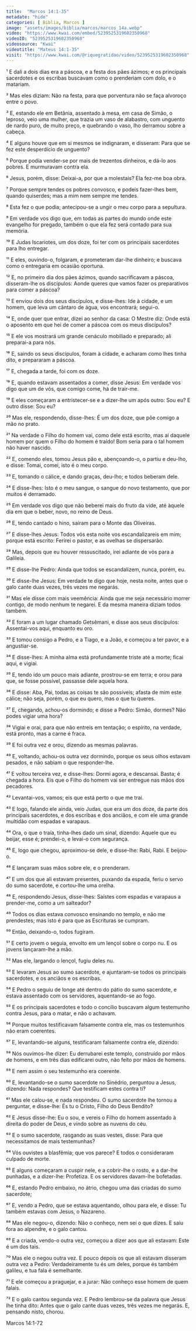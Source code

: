 ```yaml
---
title:  "Marcos 14:1-35"
metadate: "hide"
categories: [ Biblia, Marcos ]
image: "assets/images/biblia/marcos/marcos_14a.webp"
video: "https://www.kwai.com/embed/5239525319602350968"
videoID: "5239525319602350968"
videosource: "Kwai"
videotitle: "Mateus 14:1-35"
visit: "https://www.kwai.com/@riquegratidao/video/5239525319602350968"
---
```

¹ E dali a dois dias era a páscoa, e a festa dos pães ázimos; e os principais sacerdotes e os escribas buscavam como o prenderiam com dolo, e o matariam.

² Mas eles diziam: Não na festa, para que porventura não se faça alvoroço entre o povo.

³ E, estando ele em Betânia, assentado à mesa, em casa de Simão, o leproso, veio uma mulher, que trazia um vaso de alabastro, com unguento de nardo puro, de muito preço, e quebrando o vaso, lho derramou sobre a cabeça.

⁴ E alguns houve que em si mesmos se indignaram, e disseram: Para que se fez este desperdício de unguento?

⁵ Porque podia vender-se por mais de trezentos dinheiros, e dá-lo aos pobres. E murmuravam contra ela.

⁶ Jesus, porém, disse: Deixai-a, por que a molestais? Ela fez-me boa obra.

⁷ Porque sempre tendes os pobres convosco, e podeis fazer-lhes bem, quando quiserdes; mas a mim nem sempre me tendes.

⁸ Esta fez o que podia; antecipou-se a ungir o meu corpo para a sepultura.

⁹ Em verdade vos digo que, em todas as partes do mundo onde este evangelho for pregado, também o que ela fez será contado para sua memória.

¹⁰ E Judas Iscariotes, um dos doze, foi ter com os principais sacerdotes para lho entregar.

¹¹ E eles, ouvindo-o, folgaram, e prometeram dar-lhe dinheiro; e buscava como o entregaria em ocasião oportuna.

¹² E, no primeiro dia dos pães ázimos, quando sacrificavam a páscoa, disseram-lhe os discípulos: Aonde queres que vamos fazer os preparativos para comer a páscoa?

¹³ E enviou dois dos seus discípulos, e disse-lhes: Ide à cidade, e um homem, que leva um cântaro de água, vos encontrará; segui-o.

¹⁴ E, onde quer que entrar, dizei ao senhor da casa: O Mestre diz: Onde está o aposento em que hei de comer a páscoa com os meus discípulos?

¹⁵ E ele vos mostrará um grande cenáculo mobiliado e preparado; ali preparai-a para nós.

¹⁶ E, saindo os seus discípulos, foram à cidade, e acharam como lhes tinha dito, e prepararam a páscoa.

¹⁷ E, chegada a tarde, foi com os doze.

¹⁸ E, quando estavam assentados a comer, disse Jesus: Em verdade vos digo que um de vós, que comigo come, há de trair-me.

¹⁹ E eles começaram a entristecer-se e a dizer-lhe um após outro: Sou eu? E outro disse: Sou eu?

²⁰ Mas ele, respondendo, disse-lhes: É um dos doze, que põe comigo a mão no prato.

²¹ Na verdade o Filho do homem vai, como dele está escrito, mas ai daquele homem por quem o Filho do homem é traído! Bom seria para o tal homem não haver nascido.

²² E, comendo eles, tomou Jesus pão e, abençoando-o, o partiu e deu-lho, e disse: Tomai, comei, isto é o meu corpo.

²³ E, tomando o cálice, e dando graças, deu-lho; e todos beberam dele.

²⁴ E disse-lhes: Isto é o meu sangue, o sangue do novo testamento, que por muitos é derramado.

²⁵ Em verdade vos digo que não beberei mais do fruto da vide, até àquele dia em que o beber, novo, no reino de Deus.

²⁶ E, tendo cantado o hino, saíram para o Monte das Oliveiras.

²⁷ E disse-lhes Jesus: Todos vós esta noite vos escandalizareis em mim; porque está escrito: Ferirei o pastor, e as ovelhas se dispersarão.

²⁸ Mas, depois que eu houver ressuscitado, irei adiante de vós para a Galileia.

²⁹ E disse-lhe Pedro: Ainda que todos se escandalizem, nunca, porém, eu.

³⁰ E disse-lhe Jesus: Em verdade te digo que hoje, nesta noite, antes que o galo cante duas vezes, três vezes me negarás.

³¹ Mas ele disse com mais veemência: Ainda que me seja necessário morrer contigo, de modo nenhum te negarei. E da mesma maneira diziam todos também.

³² E foram a um lugar chamado Getsêmani, e disse aos seus discípulos: Assentai-vos aqui, enquanto eu oro.

³³ E tomou consigo a Pedro, e a Tiago, e a João, e começou a ter pavor, e a angustiar-se.

³⁴ E disse-lhes: A minha alma está profundamente triste até a morte; ficai aqui, e vigiai.

³⁵ E, tendo ido um pouco mais adiante, prostrou-se em terra; e orou para que, se fosse possível, passasse dele aquela hora.

³⁶ E disse: Aba, Pai, todas as coisas te são possíveis; afasta de mim este cálice; não seja, porém, o que eu quero, mas o que tu queres.

³⁷ E, chegando, achou-os dormindo; e disse a Pedro: Simão, dormes? Não podes vigiar uma hora?

³⁸ Vigiai e orai, para que não entreis em tentação; o espírito, na verdade, está pronto, mas a carne é fraca.

³⁹ E foi outra vez e orou, dizendo as mesmas palavras.

⁴⁰ E, voltando, achou-os outra vez dormindo, porque os seus olhos estavam pesados, e não sabiam o que responder-lhe.

⁴¹ E voltou terceira vez, e disse-lhes: Dormi agora, e descansai. Basta; é chegada a hora. Eis que o Filho do homem vai ser entregue nas mãos dos pecadores.

⁴² Levantai-vos, vamos; eis que está perto o que me trai.

⁴³ E logo, falando ele ainda, veio Judas, que era um dos doze, da parte dos principais sacerdotes, e dos escribas e dos anciãos, e com ele uma grande multidão com espadas e varapaus.

⁴⁴ Ora, o que o traía, tinha-lhes dado um sinal, dizendo: Aquele que eu beijar, esse é; prendei-o, e levai-o com segurança.

⁴⁵ E, logo que chegou, aproximou-se dele, e disse-lhe: Rabi, Rabi. E beijou-o.

⁴⁶ E lançaram suas mãos sobre ele, e o prenderam.

⁴⁷ E um dos que ali estavam presentes, puxando da espada, feriu o servo do sumo sacerdote, e cortou-lhe uma orelha.

⁴⁸ E, respondendo Jesus, disse-lhes: Saístes com espadas e varapaus a prender-me, como a um salteador?

⁴⁹ Todos os dias estava convosco ensinando no templo, e não me prendestes; mas isto é para que as Escrituras se cumpram.

⁵⁰ Então, deixando-o, todos fugiram.

⁵¹ E certo jovem o seguia, envolto em um lençol sobre o corpo nu. E os jovens lançaram-lhe a mão.

⁵² Mas ele, largando o lençol, fugiu deles nu.

⁵³ E levaram Jesus ao sumo sacerdote, e ajuntaram-se todos os principais sacerdotes, e os anciãos e os escribas.

⁵⁴ E Pedro o seguiu de longe até dentro do pátio do sumo sacerdote, e estava assentado com os servidores, aquentando-se ao fogo.

⁵⁵ E os principais sacerdotes e todo o concílio buscavam algum testemunho contra Jesus, para o matar, e não o achavam.

⁵⁶ Porque muitos testificavam falsamente contra ele, mas os testemunhos não eram coerentes.

⁵⁷ E, levantando-se alguns, testificaram falsamente contra ele, dizendo:

⁵⁸ Nós ouvimos-lhe dizer: Eu derrubarei este templo, construído por mãos de homens, e em três dias edificarei outro, não feito por mãos de homens.

⁵⁹ E nem assim o seu testemunho era coerente.

⁶⁰ E, levantando-se o sumo sacerdote no Sinédrio, perguntou a Jesus, dizendo: Nada respondes? Que testificam estes contra ti?

⁶¹ Mas ele calou-se, e nada respondeu. O sumo sacerdote lhe tornou a perguntar, e disse-lhe: És tu o Cristo, Filho do Deus Bendito?

⁶² E Jesus disse-lhe: Eu o sou, e vereis o Filho do homem assentado à direita do poder de Deus, e vindo sobre as nuvens do céu.

⁶³ E o sumo sacerdote, rasgando as suas vestes, disse: Para que necessitamos de mais testemunhas?

⁶⁴ Vós ouvistes a blasfêmia; que vos parece? E todos o consideraram culpado de morte.

⁶⁵ E alguns começaram a cuspir nele, e a cobrir-lhe o rosto, e a dar-lhe punhadas, e a dizer-lhe: Profetiza. E os servidores davam-lhe bofetadas.

⁶⁶ E, estando Pedro embaixo, no átrio, chegou uma das criadas do sumo sacerdote;

⁶⁷ E, vendo a Pedro, que se estava aquentando, olhou para ele, e disse: Tu também estavas com Jesus, o Nazareno.

⁶⁸ Mas ele negou-o, dizendo: Não o conheço, nem sei o que dizes. E saiu fora ao alpendre, e o galo cantou.

⁶⁹ E a criada, vendo-o outra vez, começou a dizer aos que ali estavam: Este é um dos tais.

⁷⁰ Mas ele o negou outra vez. E pouco depois os que ali estavam disseram outra vez a Pedro: Verdadeiramente tu és um deles, porque és também galileu, e tua fala é semelhante.

⁷¹ E ele começou a praguejar, e a jurar: Não conheço esse homem de quem falais.

⁷² E o galo cantou segunda vez. E Pedro lembrou-se da palavra que Jesus lhe tinha dito: Antes que o galo cante duas vezes, três vezes me negarás. E, pensando nisto, chorou. 


Marcos 14:1-72